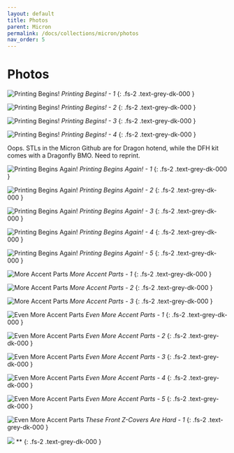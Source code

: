 ```yaml
---
layout: default
title: Photos
parent: Micron
permalink: /docs/collections/micron/photos
nav_order: 5
---
```


# Photos

![Printing Begins!](../../../../assets/images/micron-0-printing-begins-1.jpg)
*Printing Begins! - 1*
{: .fs-2 .text-grey-dk-000 }

![Printing Begins!](../../../../assets/images/micron-0-printing-begins-2.jpg)
*Printing Begins! - 2*
{: .fs-2 .text-grey-dk-000 }

![Printing Begins!](../../../../assets/images/micron-0-printing-begins-3.jpg)
*Printing Begins! - 3*
{: .fs-2 .text-grey-dk-000 }

![Printing Begins!](../../../../assets/images/micron-0-printing-begins-4.jpg)
*Printing Begins! - 4*
{: .fs-2 .text-grey-dk-000 }

Oops. STLs in the Micron Github are for Dragon hotend, while the DFH kit comes with a Dragonfly BMO. Need to reprint.

![Printing Begins Again!](../../../../assets/images/micron-1-oops-printing-begins-again-1.jpg)
*Printing Begins Again! - 1*
{: .fs-2 .text-grey-dk-000 }

![Printing Begins Again!](../../../../assets/images/micron-1-oops-printing-begins-again-2.jpg)
*Printing Begins Again! - 2*
{: .fs-2 .text-grey-dk-000 }

![Printing Begins Again!](../../../../assets/images/micron-1-oops-printing-begins-again-3.jpg)
*Printing Begins Again! - 3*
{: .fs-2 .text-grey-dk-000 }

![Printing Begins Again!](../../../../assets/images/micron-1-oops-printing-begins-again-4.jpg)
*Printing Begins Again! - 4*
{: .fs-2 .text-grey-dk-000 }

![Printing Begins Again!](../../../../assets/images/micron-1-oops-printing-begins-again-5.jpg)
*Printing Begins Again! - 5*
{: .fs-2 .text-grey-dk-000 }

![More Accent Parts](../../../../assets/images/micron-2-more-accents-1.jpg)
*More Accent Parts - 1*
{: .fs-2 .text-grey-dk-000 }

![More Accent Parts](../../../../assets/images/micron-2-more-accents-2.jpg)
*More Accent Parts - 2*
{: .fs-2 .text-grey-dk-000 }

![More Accent Parts](../../../../assets/images/micron-2-more-accents-3.jpg)
*More Accent Parts - 3*
{: .fs-2 .text-grey-dk-000 }

![Even More Accent Parts](../../../../assets/images/micron-3-even-more-accents-1.jpg)
*Even More Accent Parts - 1*
{: .fs-2 .text-grey-dk-000 }

![Even More Accent Parts](../../../../assets/images/micron-3-even-more-accents-2.jpg)
*Even More Accent Parts - 2*
{: .fs-2 .text-grey-dk-000 }

![Even More Accent Parts](../../../../assets/images/micron-3-even-more-accents-3.jpg)
*Even More Accent Parts - 3*
{: .fs-2 .text-grey-dk-000 }

![Even More Accent Parts](../../../../assets/images/micron-3-even-more-accents-4.jpg)
*Even More Accent Parts - 4*
{: .fs-2 .text-grey-dk-000 }

![Even More Accent Parts](../../../../assets/images/micron-3-even-more-accents-5.jpg)
*Even More Accent Parts - 5*
{: .fs-2 .text-grey-dk-000 }

![Even More Accent Parts](../../../../assets/images/micron-4-these-front-z-covers-are-hard-1.jpg)
*These Front Z-Covers Are Hard - 1*
{: .fs-2 .text-grey-dk-000 }

![](../../../../assets/images/jpg)
**
{: .fs-2 .text-grey-dk-000 }